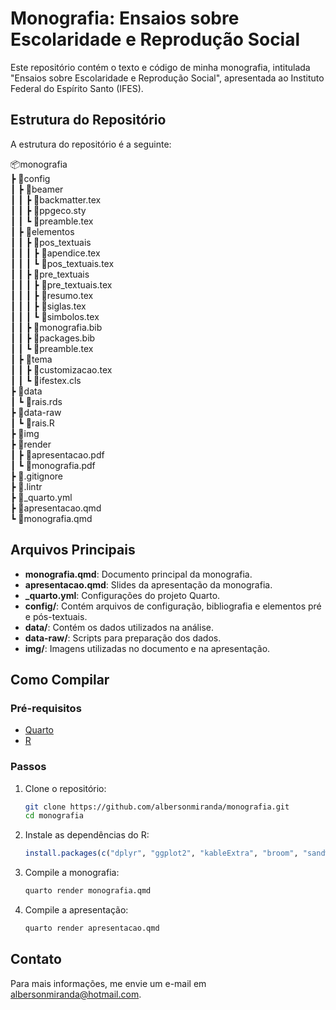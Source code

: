 # Monografia: Ensaios sobre Escolaridade e Reprodução Social

Este repositório contém o texto e código de minha monografia, intitulada "Ensaios sobre Escolaridade e Reprodução Social", apresentada ao Instituto Federal do Espírito Santo (IFES).

## Estrutura do Repositório

A estrutura do repositório é a seguinte:

📦monografia \
 ┣ 📂config \
 ┃ ┣ 📂beamer \
 ┃ ┃ ┣ 📜backmatter.tex \
 ┃ ┃ ┣ 📜ppgeco.sty \
 ┃ ┃ ┗ 📜preamble.tex \
 ┃ ┣ 📂elementos \
 ┃ ┃ ┣ 📂pos_textuais \
 ┃ ┃ ┃ ┣ 📜apendice.tex \
 ┃ ┃ ┃ ┗ 📜pos_textuais.tex \
 ┃ ┃ ┣ 📂pre_textuais \
 ┃ ┃ ┃ ┣ 📜pre_textuais.tex \
 ┃ ┃ ┃ ┣ 📜resumo.tex \
 ┃ ┃ ┃ ┣ 📜siglas.tex \
 ┃ ┃ ┃ ┗ 📜simbolos.tex \
 ┃ ┃ ┣ 📜monografia.bib \
 ┃ ┃ ┣ 📜packages.bib \
 ┃ ┃ ┗ 📜preamble.tex \
 ┃ ┣ 📂tema \
 ┃ ┃ ┣ 📜customizacao.tex \
 ┃ ┃ ┗ 📜ifestex.cls \
 ┣ 📂data \
 ┃ ┗ 📜rais.rds \
 ┣ 📂data-raw \
 ┃ ┗ 📜rais.R \
 ┣ 📂img \
 ┣ 📂render \
 ┃ ┣ 📜apresentacao.pdf \
 ┃ ┗ 📜monografia.pdf \
 ┣ 📜.gitignore \
 ┣ 📜.lintr \
 ┣ 📜_quarto.yml \
 ┣ 📜apresentacao.qmd \
 ┗ 📜monografia.qmd

## Arquivos Principais

- **monografia.qmd**: Documento principal da monografia.
- **apresentacao.qmd**: Slides da apresentação da monografia.
- **_quarto.yml**: Configurações do projeto Quarto.
- **config/**: Contém arquivos de configuração, bibliografia e elementos pré e pós-textuais.
- **data/**: Contém os dados utilizados na análise.
- **data-raw/**: Scripts para preparação dos dados.
- **img/**: Imagens utilizadas no documento e na apresentação.

## Como Compilar

### Pré-requisitos

- [Quarto](https://quarto.org/)
- [R](https://www.r-project.org/)

### Passos

1. Clone o repositório:
    ```sh
    git clone https://github.com/albersonmiranda/monografia.git
    cd monografia
    ```

2. Instale as dependências do R:
    ```r
    install.packages(c("dplyr", "ggplot2", "kableExtra", "broom", "sandwich", "lmtest", "basedosdados"))
    ```

3. Compile a monografia:
    ```sh
    quarto render monografia.qmd
    ```

4. Compile a apresentação:
    ```sh
    quarto render apresentacao.qmd
    ```

## Contato

Para mais informações, me envie um e-mail em [albersonmiranda@hotmail.com](mailto:albersonmiranda@hotmail.com).
